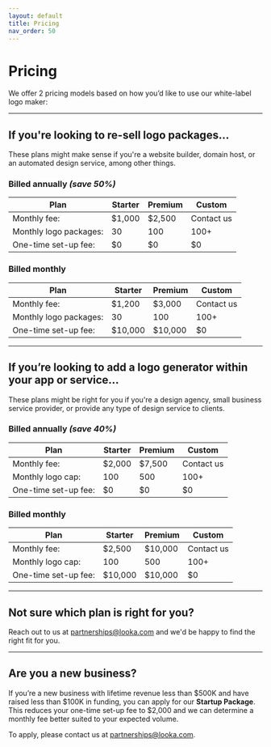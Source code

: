 ```yaml
---
layout: default
title: Pricing
nav_order: 50
---
```


# Pricing

We offer 2 pricing models based on how you’d like to use our white-label logo maker:

---

<div class="code-example" markdown="1">

## If you're looking to re-sell logo packages... 

These plans might make sense if you're a website builder, domain host, or an automated design service, among other things.

### Billed annually *(save 50%)*

| **Plan**              | **Starter** | **Premium**    | **Custom**     |
|-----------------------|-------------|----------------|----------------|
| Monthly fee:          | $1,000      | $2,500         | Contact us     |
| Monthly logo packages:| 30          | 100            | 100+           |
| One-time set-up fee:  | $0          | $0             | $0             |


### Billed monthly

| **Plan**              | **Starter** | **Premium**    | **Custom**     |
|-----------------------|-------------|----------------|----------------|
| Monthly fee:          | $1,200      | $3,000         | Contact us     |
| Monthly logo packages:| 30          | 100            | 100+           |
| One-time set-up fee:  | $10,000     | $10,000        | $0             |

</div>

---

<div class="code-example" markdown="1">

## If you’re looking to add a logo generator within your app or service...

These plans might be right for you if you're a design agency, small business service provider, or provide any type of design service to clients.

### Billed annually *(save 40%)*

| **Plan**             | **Starter** | **Premium**    | **Custom**     |
|----------------------|-------------|----------------|----------------|
| Monthly fee:         | $2,000      | $7,500         | Contact us     |
| Monthly logo cap:    | 100         | 500            | 100+           |
| One-time set-up fee: | $0          | $0             | $0             |


### Billed monthly

| **Plan**             | **Starter** | **Premium**    | **Custom**     |
|----------------------|-------------|----------------|----------------|
| Monthly fee:         | $2,500      | $10,000        | Contact us     |
| Monthly logo cap:    | 100         | 500            | 100+           |
| One-time set-up fee: | $10,000     | $10,000        | $0             |

</div>

---

## Not sure which plan is right for you?

Reach out to us at <partnerships@looka.com> and we'd be happy to find the right fit for you.

---

## Are you a new business?

If you’re a new business with lifetime revenue less than $500K and have raised less than $100K in funding, you can apply for our **Startup Package**. This reduces your one-time set-up fee to $2,000 and we can determine a monthly fee better suited to your expected volume.

To apply, please contact us at <partnerships@looka.com>.